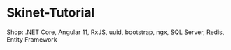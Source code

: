 # Skinet-Tutorial
Shop: .NET Core, Angular 11, RxJS, uuid, bootstrap, ngx, SQL Server, Redis, Entity Framework

